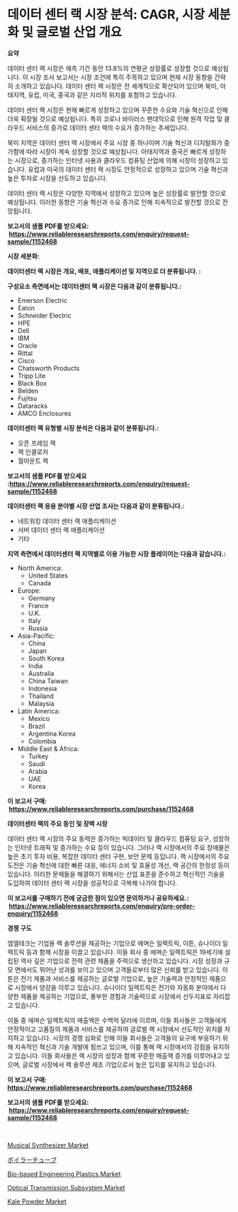 <p><h1>데이터 센터 랙 시장 분석: CAGR, 시장 세분화 및 글로벌 산업 개요</h1></p><p><strong>요약</strong></p>
<p><p>데이터 센터 랙 시장은 예측 기간 동안 13.8%의 연평균 성장률로 성장할 것으로 예상됩니다. 이 시장 조사 보고서는 시장 조건에 특히 주목하고 있으며 현재 시장 동향을 간략히 소개하고 있습니다. 데이터 센터 랙 시장은 전 세계적으로 확산되어 있으며 북미, 아태지역, 유럽, 미국, 중국과 같은 지리적 위치를 포함하고 있습니다.</p><p>데이터 센터 랙 시장은 현재 빠르게 성장하고 있으며 꾸준한 수요와 기술 혁신으로 인해 더욱 확장될 것으로 예상됩니다. 특히 코로나 바이러스 팬데믹으로 인해 원격 작업 및 클라우드 서비스의 증가로 데이터 센터 랙의 수요가 증가하는 추세입니다.</p><p>북미 지역은 데이터 센터 랙 시장에서 주요 시장 중 하나이며 기술 혁신과 디지털화가 증가함에 따라 시장이 계속 성장할 것으로 예상됩니다. 아태지역과 중국은 빠르게 성장하는 시장으로, 증가하는 인터넷 사용과 클라우드 컴퓨팅 산업에 의해 시장이 성장하고 있습니다. 유럽과 미국의 데이터 센터 랙 시장도 안정적으로 성장하고 있으며 기술 혁신과 높은 투자로 시장을 선도하고 있습니다.</p><p>데이터 센터 랙 시장은 다양한 지역에서 성장하고 있으며 높은 성장률로 발전할 것으로 예상됩니다. 이러한 동향은 기술 혁신과 수요 증가로 인해 지속적으로 발전할 것으로 전망됩니다.</p></p>
<p><strong>보고서의 샘플 PDF를 받으세요: &nbsp;<a href="https://www.reliableresearchreports.com/enquiry/request-sample/1152468">https://www.reliableresearchreports.com/enquiry/request-sample/1152468</a></strong></p>
<p><strong>시장 세분화:</strong></p>
<p><strong> 데이터센터 랙 시장은 개요, 배포, 애플리케이션 및 지역으로 더 분류됩니다. :</strong></p>
<p><strong>구성요소 측면에서는 데이터센터 랙 시장은 다음과 같이 분류됩니다.:</strong></p>
<p><ul><li>Emerson Electric</li><li>Eaton</li><li>Schneider Electric</li><li>HPE</li><li>Dell</li><li>IBM</li><li>Oracle</li><li>Rittal</li><li>Cisco</li><li>Chatsworth Products</li><li>Tripp Lite</li><li>Black Box</li><li>Belden</li><li>Fujitsu</li><li>Dataracks</li><li>AMCO Enclosures</li></ul></p>
<p><strong> 데이터센터 랙 유형별 시장 분석은 다음과 같이 분류됩니다.:</strong></p>
<p><ul><li>오픈 프레임 랙</li><li>랙 인클로저</li><li>월마운트 랙</li></ul></p>
<p><strong>보고서의 샘플 PDF를 받으세요 :<a href="https://www.reliableresearchreports.com/enquiry/request-sample/1152468">https://www.reliableresearchreports.com/enquiry/request-sample/1152468</a></strong></p>
<p><strong> 데이터센터 랙 응용 분야별 시장 산업 조사는 다음과 같이 분류됩니다.:</strong></p>
<p><ul><li>네트워킹 데이터 센터 랙 애플리케이션</li><li>서버 데이터 센터 랙 애플리케이션</li><li>기타</li></ul></p>
<p><strong>지역 측면에서 데이터센터 랙 지역별로 이용 가능한 시장 플레이어는 다음과 같습니다.:</strong></p>
<p><ul>
    <li>
        North America:
        <ul>
            <li>United States</li>
            <li>Canada</li>
        </ul>
    </li>
    <li>
        Europe:
        <ul>
            <li>Germany</li>
            <li>France</li>
            <li>U.K.</li>
            <li>Italy</li>
            <li>Russia</li>
        </ul>
    </li>
    <li>
        Asia-Pacific:
        <ul>
            <li>China</li>
            <li>Japan</li>
            <li>South Korea</li>
            <li>India</li>
            <li>Australia</li>
            <li>China Taiwan</li>
            <li>Indonesia</li>
            <li>Thailand</li>
            <li>Malaysia</li>
        </ul>
    </li>
    <li>
        Latin America:
        <ul>
            <li>Mexico</li>
            <li>Brazil</li>
            <li>Argentina Korea</li>
            <li>Colombia</li>
        </ul>
    </li>
    <li>
        Middle East & Africa:
        <ul>
            <li>Turkey</li>
            <li>Saudi</li>
            <li>Arabia</li>
            <li>UAE</li>
            <li>Korea</li>
        </ul>
    </li>
    </ul></p>
<p><strong>이 보고서 구매: &nbsp;<a href="https://www.reliableresearchreports.com/purchase/1152468">https://www.reliableresearchreports.com/purchase/1152468</a></strong></p>
<p><strong>데이터센터 랙의 주요 동인 및 장벽 시장</strong></p>
<p><p>데이터 센터 랙 시장의 주요 동력은 증가하는 빅데이터 및 클라우드 컴퓨팅 요구, 성장하는 인터넷 트래픽 및 증가하는 수요 등이 있습니다. 그러나 랙 시장에서의 주요 장애물은 높은 초기 투자 비용, 복잡한 데이터 센터 구현, 보안 문제 등입니다. 랙 시장에서의 주요 도전은 기술 혁신에 대한 빠른 대응, 에너지 소비 및 효율성 개선, 랙 공간의 한정성 등이 있습니다. 이러한 문제들을 해결하기 위해서는 산업 표준을 준수하고 혁신적인 기술을 도입하여 데이터 센터 랙 시장을 성공적으로 극복해 나가야 합니다.</p></p>
<p><strong>이 보고서를 구매하기 전에 궁금한 점이 있으면 문의하거나 공유하세요.: &nbsp;<a href="https://www.reliableresearchreports.com/enquiry/pre-order-enquiry/1152468">https://www.reliableresearchreports.com/enquiry/pre-order-enquiry/1152468</a></strong></p>
<p><strong>경쟁 구도</strong></p>
<p><p>엠엘테크는 기업용 랙 솔루션을 제공하는 기업으로 에며슨 일렉트릭, 이튼, 슈나이더 일렉트릭 등과 함께 시장을 이끌고 있습니다. 이들 회사 중 에며슨 일렉트릭은 19세기에 설립된 역사 깊은 기업으로 전력 관련 제품을 주력으로 생산하고 있습니다. 시장 성장과 규모 면에서도 뛰어난 성과를 보이고 있으며 고객들로부터 많은 신뢰를 받고 있습니다. 이튼은 전기 제품과 서비스를 제공하는 글로벌 기업으로, 높은 기술력과 안정적인 제품으로 시장에서 양강을 이루고 있습니다. 슈나이더 일렉트릭은 전기와 자동화 분야에서 다양한 제품을 제공하는 기업으로, 풍부한 경험과 기술력으로 시장에서 선두지표로 자리잡고 있습니다.</p><p>이들 중 에며슨 일렉트릭의 매출액은 수백억 달러에 이르며, 이들 회사들은 고객들에게 안정적이고 고품질의 제품과 서비스를 제공하여 글로벌 랙 시장에서 선도적인 위치를 차지하고 있습니다. 시장의 경쟁 심화로 인해 이들 회사들은 고객들의 요구에 부응하기 위해 지속적인 혁신과 기술 개발에 힘쓰고 있으며, 이를 통해 랙 시장에서의 강점을 유지하고 있습니다. 이들 회사들은 랙 시장의 성장과 함께 꾸준한 매출액 증가를 이루어내고 있으며, 글로벌 시장에서 랙 솔루션 제조 기업으로서 높은 입지를 유지하고 있습니다.</p></p>
<p><strong>이 보고서 구매: &nbsp; <a href="https://www.reliableresearchreports.com/purchase/1152468">https://www.reliableresearchreports.com/purchase/1152468</a></strong></p>
<p><strong>보고서의 샘플 PDF를 받으세요: &nbsp;<a href="https://www.reliableresearchreports.com/enquiry/request-sample/1152468">https://www.reliableresearchreports.com/enquiry/request-sample/1152468</a></strong><strong></strong></p>
<p>&nbsp;</p>
<p><p><a href="https://issuu.com/reportprime-2/docs/musical-synthesizer-market-size-2030.pptx">Musical Synthesizer Market</a></p><p><a href="https://github.com/cbigkbh02719/Market-Research-Report-List-1/blob/main/7994901731.md">ボイラーチューブ</a></p><p><a href="https://github.com/angelajermaine/Market-Research-Report-List-2/blob/main/bio-based-engineering-plastics-market.md">Bio-based Engineering Plastics Market</a></p><p><a href="https://skillful-vermicelli-b89.notion.site/Decoding-the-Optical-Transmission-Subsystem-Market-A-Deep-Dive-into-the-Latest-Market-Trends-Marke-0871e4e1369b4364901f75ba39dc437d">Optical Transmission Subsystem Market</a></p><p><a href="https://view.publitas.com/reportprime-1/kale-powder-market-size-growth-outlook-from-2024-to-2031-projecting-at-markets-trends-analysis-by-application-regional-outlook-and-revenue/">Kale Powder Market</a></p></p>